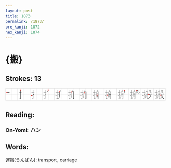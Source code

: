 ```yaml
---
layout: post
title: 1873
permalink: /1873/
pre_kanji: 1872
nex_kanji: 1874
---
```


# {搬}

## Strokes: 13

<div class="stroke"><img src="../images/E690AC.png" /></div>

## Reading:

### On-Yomi: ハン

## Words:

運搬(うんぱん): transport, carriage

